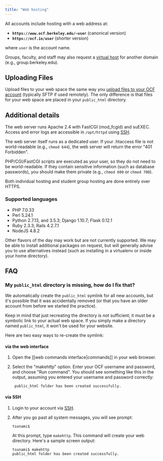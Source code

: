 ```yaml
---
title: "Web hosting"
---
```


All accounts include hosting with a web address at:

- **`https://www.ocf.berkeley.edu/~user`** (canonical version)
- **`https://ocf.io/user`** (shorter version)

where `user` is the account name.

Groups, faculty, and staff may also request a [virtual host](/docs/services/vhost) for another domain (e.g., group.berkeley.edu).

## Uploading Files

Upload files to your web space the same way you [upload files to your OCF account](/docs/services/shell) (typically SFTP if used remotely). The only
difference is that files for your web space are placed in your `public_html`
directory.

## Additional details

The web server runs Apache 2.4 with FastCGI (mod_fcgid) and suEXEC.
Access and error logs are accessible in `/opt/httpd` using [SSH](/docs/services/shell).

The web server itself runs as a dedicated user. If your .htaccess file is not
world-readable (e.g., `chmod 644`), the web server will return the error "401
Forbidden".

PHP/CGI/FastCGI scripts are executed as your user, so they do not need to be
world-readable. If they contain sensitive information (such as database
passwords), you should make them private (e.g., `chmod 600` or `chmod 700`).

Both individual hosting and student group hosting are done entirely over HTTPS.

### Supported languages

- PHP 7.0.33
- Perl 5.24.1
- Python 2.7.13, and 3.5.3; Django 1.10.7; Flask 0.12.1
- Ruby 2.3.3; Rails 4.2.7.1
- NodeJS 4.8.2

Other flavors of the day may work but are not currently supported. We may be
able to install additional packages on request, but will generally advise you
to use alternatives instead (such as installing in a virtualenv or inside your
home directory).

## FAQ

### My `public_html` directory is missing, how do I fix that?

We automatically create the `public_html` symlink for all new accounts, but
it's possible that it was accidentally removed (or that you have an older
account from before we started the practice).

Keep in mind that just recreating the directory is _not_ sufficient; it must be
a symbolic link to your actual web space. If you simply make a directory named
`public_html`, it won't be used for your website.

Here are two easy ways to re-create the symlink:

#### via the web interface

1.  Open the [[web commands interface|commands]] in your web browser.
2.  Select the "makehttp" option. Enter your OCF username and password, and
    choose "Run command". You should see something like this in the output,
    assuming you entered your username and password correctly:

         public_html folder has been created successfully.

#### via SSH

1.  Login to your account via [SSH](/docs/services/shell).
2.  After you go past all system messages, you will see prompt:

        tsunami$

    At this prompt, type `makehttp`. This command will create your web
    directory. Here's a sample screen output:

        tsunami$ makehttp
        public_html folder has been created successfully.
